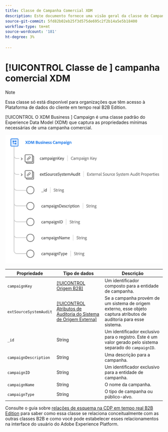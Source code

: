 ```yaml
---
title: Classe de Campanha Comercial XDM
description: Este documento fornece uma visão geral da classe de Campanha comercial XDM no Experience Data Model (XDM).
source-git-commit: 5fd82b02eb25f3d575de695c2f2b14a5e5b18400
workflow-type: tm+mt
source-wordcount: '181'
ht-degree: 3%

---
```


# [!UICONTROL Classe de ] campanha comercial XDM

>[!NOTE]
>
>Essa classe só está disponível para organizações que têm acesso à Plataforma de dados do cliente em tempo real B2B Edition.

[!UICONTROL O XDM Business ] Campaign é uma classe padrão do Experience Data Model (XDM) que captura as propriedades mínimas necessárias de uma campanha comercial.

![](../../images/classes/b2b/business-campaign.png)

| Propriedade | Tipo de dados | Descrição |
| --- | --- | --- |
| `campaignKey` | [[!UICONTROL Origem B2B]](../../data-types/b2b-source.md) | Um identificador composto para a entidade de campanha. |
| `extSourceSystemAudit` | [[!UICONTROL Atributos de Auditoria do Sistema de Origem Externa]](../../data-types/external-source-system-audit-attributes.md) | Se a campanha provém de um sistema de origem externo, esse objeto captura atributos de auditoria para esse sistema. |
| `_id` | String | Um identificador exclusivo para o registro. Este é um valor gerado pelo sistema separado do `campaignID`. |
| `campaignDescription` | String | Uma descrição para a campanha. |
| `campaignID` | String | Um identificador exclusivo para a entidade de campanha. |
| `campaignName` | String | O nome da campanha. |
| `campaignType` | String | O tipo de campanha ou público-alvo. |

Consulte o guia sobre [relações de esquema na CDP em tempo real B2B Edition](../../tutorials/relationship-b2b.md) para saber como essa classe se relaciona conceitualmente com as outras classes B2B e como você pode estabelecer esses relacionamentos na interface do usuário do Adobe Experience Platform.
